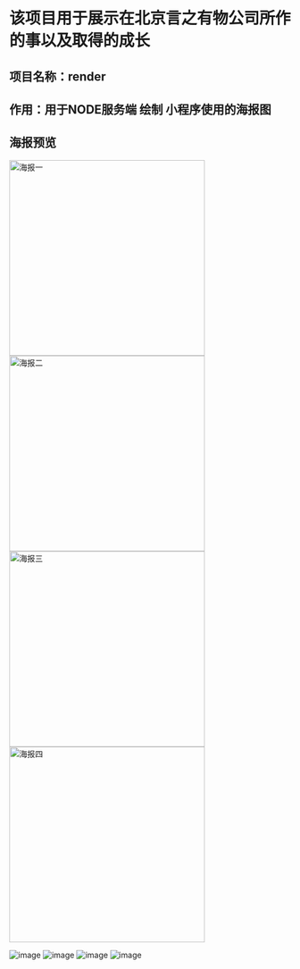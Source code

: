 #  该项目用于展示在北京言之有物公司所作的事以及取得的成长

## 项目名称：render 

## 作用：用于NODE服务端 绘制 小程序使用的海报图

## 海报预览
<img src="./img/one.jpeg" style="margin-right:20px" width="350" title="海报一"/><img src="./img/two.jpeg" width="350" title="海报二"/>
<img src="./img/three.jpeg" style="margin-right:20px" width="350" title="海报三"/><img src="./img/four.jpeg" width="350" title="海报四"/>

![image](https://github.com/xiongdaxia/look-result/raw/master/img/one.jpeg)
![image](https://github.com/xiongdaxia/look-result/raw/master/img/two.jpeg)
![image](https://github.com/xiongdaxia/look-result/raw/master/img/three.jpeg)
![image](https://github.com/xiongdaxia/look-result/raw/master/img/four.jpeg)

